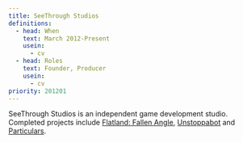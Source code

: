 ```yaml
---
title: SeeThrough Studios
definitions:
  - head: When
    text: March 2012-Present
    usein:
      - cv
  - head: Roles
    text: Founder, Producer
    usein:
      - cv
priority: 201201
---
```

SeeThrough Studios is an independent game development studio. Completed projects include <a href="https://pdyxs.wtf/what/projects/flatland-fallen-angle">Flatland: Fallen Angle</a>, <a href="https://pdyxs.wtf/what/projects/unstoppabot">Unstoppabot</a> and <a href="https://pdyxs.wtf/what/projects/particulars">Particulars</a>.
